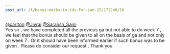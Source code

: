 ```yaml
---
post_url: /t/bonus-marks-in-tds-for-jan-25/172246/18
---
```

[@carlton](/u/carlton) [@Jivraj](/u/jivraj) [@Saransh\_Saini](/u/saransh_saini)  
Yes sir , we have completed all the previous ga but not able to do week 7 , we feel that the bonus should be given to all on the basis of ga and not only on week 7 . Or it should have been informed earlier if such bonus was to be given . Please do consider our request . Thank you